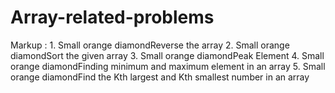 # Array-related-problems

 Markup : 1. Small orange diamondReverse the array
          2. Small orange diamondSort the given array
3. Small orange diamondPeak Element
4. Small orange diamondFinding minimum and maximum element in an array
5. Small orange diamondFind the Kth largest and Kth smallest number in an array
